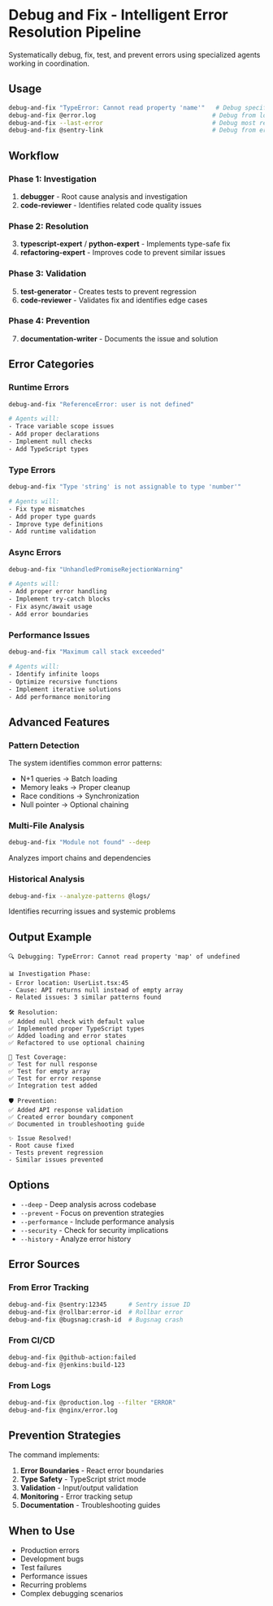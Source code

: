# Debug and Fix - Intelligent Error Resolution Pipeline

Systematically debug, fix, test, and prevent errors using specialized agents working in coordination.

## Usage

```bash
debug-and-fix "TypeError: Cannot read property 'name'"   # Debug specific error
debug-and-fix @error.log                                # Debug from log file
debug-and-fix --last-error                              # Debug most recent error
debug-and-fix @sentry-link                              # Debug from error tracking
```

## Workflow

### Phase 1: Investigation
1. **debugger** - Root cause analysis and investigation
2. **code-reviewer** - Identifies related code quality issues

### Phase 2: Resolution  
3. **typescript-expert** / **python-expert** - Implements type-safe fix
4. **refactoring-expert** - Improves code to prevent similar issues

### Phase 3: Validation
5. **test-generator** - Creates tests to prevent regression
6. **code-reviewer** - Validates fix and identifies edge cases

### Phase 4: Prevention
7. **documentation-writer** - Documents the issue and solution

## Error Categories

### Runtime Errors
```bash
debug-and-fix "ReferenceError: user is not defined"

# Agents will:
- Trace variable scope issues
- Add proper declarations
- Implement null checks
- Add TypeScript types
```

### Type Errors
```bash
debug-and-fix "Type 'string' is not assignable to type 'number'"

# Agents will:
- Fix type mismatches
- Add proper type guards
- Improve type definitions
- Add runtime validation
```

### Async Errors
```bash
debug-and-fix "UnhandledPromiseRejectionWarning"

# Agents will:
- Add proper error handling
- Implement try-catch blocks
- Fix async/await usage
- Add error boundaries
```

### Performance Issues
```bash
debug-and-fix "Maximum call stack exceeded"

# Agents will:
- Identify infinite loops
- Optimize recursive functions  
- Implement iterative solutions
- Add performance monitoring
```

## Advanced Features

### Pattern Detection
The system identifies common error patterns:
- N+1 queries → Batch loading
- Memory leaks → Proper cleanup
- Race conditions → Synchronization
- Null pointer → Optional chaining

### Multi-File Analysis
```bash
debug-and-fix "Module not found" --deep
```
Analyzes import chains and dependencies

### Historical Analysis
```bash
debug-and-fix --analyze-patterns @logs/
```
Identifies recurring issues and systemic problems

## Output Example

```
🔍 Debugging: TypeError: Cannot read property 'map' of undefined

📊 Investigation Phase:
- Error location: UserList.tsx:45
- Cause: API returns null instead of empty array
- Related issues: 3 similar patterns found

🛠️ Resolution:
✅ Added null check with default value
✅ Implemented proper TypeScript types
✅ Added loading and error states
✅ Refactored to use optional chaining

🧪 Test Coverage:
✅ Test for null response
✅ Test for empty array
✅ Test for error response
✅ Integration test added

🛡️ Prevention:
✅ Added API response validation
✅ Created error boundary component
✅ Documented in troubleshooting guide

✨ Issue Resolved!
- Root cause fixed
- Tests prevent regression
- Similar issues prevented
```

## Options

- `--deep` - Deep analysis across codebase
- `--prevent` - Focus on prevention strategies
- `--performance` - Include performance analysis
- `--security` - Check for security implications
- `--history` - Analyze error history

## Error Sources

### From Error Tracking
```bash
debug-and-fix @sentry:12345      # Sentry issue ID
debug-and-fix @rollbar:error-id  # Rollbar error
debug-and-fix @bugsnag:crash-id  # Bugsnag crash
```

### From CI/CD
```bash
debug-and-fix @github-action:failed
debug-and-fix @jenkins:build-123
```

### From Logs
```bash
debug-and-fix @production.log --filter "ERROR"
debug-and-fix @nginx/error.log
```

## Prevention Strategies

The command implements:
1. **Error Boundaries** - React error boundaries
2. **Type Safety** - TypeScript strict mode
3. **Validation** - Input/output validation
4. **Monitoring** - Error tracking setup
5. **Documentation** - Troubleshooting guides

## When to Use

- Production errors
- Development bugs
- Test failures
- Performance issues
- Recurring problems
- Complex debugging scenarios